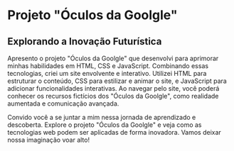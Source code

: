 <h1>Projeto "Óculos da Goolgle"</h1>
<h2><strong>Explorando a Inovação Futurística</strong></h2>
<p>Apresento o projeto "Óculos da Goolgle" que desenvolvi para aprimorar minhas habilidades em HTML, CSS e JavaScript. Combinando essas tecnologias, criei um site envolvente e interativo. Utilizei HTML para estruturar o conteúdo, CSS para estilizar e animar o site, e JavaScript para adicionar funcionalidades interativas. Ao navegar pelo site, você poderá conhecer os recursos fictícios dos "Óculos da Goolgle", como realidade aumentada e comunicação avançada.</p>
<p>Convido você a se juntar a mim nessa jornada de aprendizado e descoberta. Explore o projeto "Óculos da Goolgle" e veja como as tecnologias web podem ser aplicadas de forma inovadora. Vamos deixar nossa imaginação voar alto!</p>
